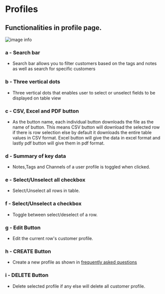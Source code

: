 # Profiles

## Functionalities in profile page. 
![image info](../../../static/img/profiles/profiles.jpg)

### a - Search bar

+ Search bar allows you to filter customers based on the tags and notes as well as search for specific customers

### b - Three vertical dots

+ Three vertical dots that enables user to select or unselect fields to be displayed on table view

### c - CSV, Excel and PDF button

+ As the button name, each individual button downloads the file as the name of button. This means CSV button will download the selected row if there is row selection else by default it downloads the entire table values in CSV format. Excel button will give the data in excel format and lastly pdf button will give them in pdf format.

### d - Summary of key data

+ Notes,Tags and Channels of a user profile is toggled when clicked.

### e - Select/Unselect all checkbox

+ Select/Unselect all rows in table.

### f - Select/Unselect a checkbox

+ Toggle between select/deselect of a row.

### g - Edit Button

+ Edit the current row's customer profile.

### h - CREATE Button

+ Create a new profile as shown in [frequently asked questions](/faqs/Profile/q7)

### i - DELETE Button

+ Delete selected profile if any else will delete all customer profile.


